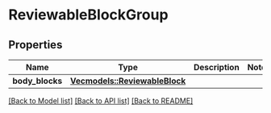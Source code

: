 # ReviewableBlockGroup

## Properties

Name | Type | Description | Notes
------------ | ------------- | ------------- | -------------
**body_blocks** | [**Vec<models::ReviewableBlock>**](ReviewableBlock.md) |  | 

[[Back to Model list]](../README.md#documentation-for-models) [[Back to API list]](../README.md#documentation-for-api-endpoints) [[Back to README]](../README.md)


